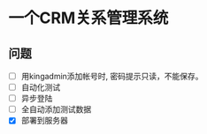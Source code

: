 # 一个CRM关系管理系统

## 问题

- [ ] 用kingadmin添加帐号时, 密码提示只读，不能保存。
- [ ] 自动化测试
- [ ] 异步登陆
- [ ] 全自动添加测试数据
- [x] 部署到服务器